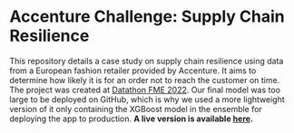 # Accenture Challenge: Supply Chain Resilience

This repository details a case study on supply chain resilience using data from a European fashion retailer provided by Accenture. It aims to determine how likely it is for an order not to reach the customer on time. The project was created at [Datathon FME 2022](https://datathon.cat/). Our final model was too large to be deployed on GitHub, which is why we used a more lightweight version of it only containing the XGBoost model in the ensemble for deploying the app to production. **A live version is available [here](https://kensingtonoscupant-datathon-fme2022-srcstreamlit-streaml-p41g62.streamlit.app/).**
